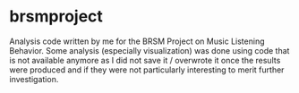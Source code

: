 # brsmproject
Analysis code written by me for the BRSM Project on Music Listening Behavior. Some analysis (especially visualization) was done using code that is not available anymore as I did not save it / overwrote it once the results were produced and if they were not particularly interesting to merit further investigation.
